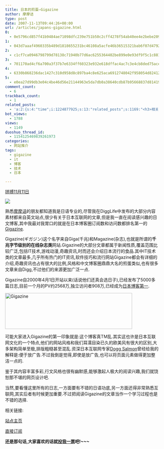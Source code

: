 ```yaml
---
title: 日本的煎蛋–Gigazine
author: 摩摩诘
type: post
date: 2007-11-13T09:44:26+00:00
url: /articles/japans-gigazine.html
0:
  - 0e5796cd857f41b9484ae71098dfc239e751b50c2cff4278f54ab40ee4e2bebe209fc24f14d56b1716927e039a0e1631
1:
  - 043d7aaaf4960335b489d1818655231bc46108a5acfe46b36515321bab6f07d47925bfe06c7b25cd11500d74198d46bb
2:
  - c1cf7ca0946798799d78138c71940b77d6ac6255364402be899e0e93df9f5c1c88120e2491b1ff2c7e3bae2e5baa107f
3:
  - 701170ad4cf6a700a3f37b7e6334ff60323e932e618dffac4ac7c3e4cb8ded75ace7c427400aa330d9592f32fb952464
4:
  - 6330b868236dac1427c310d958d8c897ba4c8e625aca6912748042f958054d8241242b61f131ceb84b902a43d4edc1e1
5:
  - e0ea27d99db3e04c4be46d56e21144963e5da7db0a38640cdb87b95668837d814191b6a78d2938f282924fdef913edae
comment_count:
  - 6
trackback_count:
  - 1
related_posts:
  - 'a:2:{s:4:"time";i:1224877925;s:13:"related_posts";s:1169:"<h3>相关日志</h3><ul class="related_post"><li><a href="http://www.digglife.cn/articles/blogbrilliant-dream.html" title="据传世界第一博客">据传世界第一博客</a></li><li><a href="http://www.digglife.cn/articles/carton.html" title="疼痛新闻:痛いニュース">疼痛新闻:痛いニュース</a></li><li><a href="http://www.digglife.cn/articles/say-hello.html" title="回来打个招呼">回来打个招呼</a></li><li><a href="http://www.digglife.cn/articles/my-blog-sever-provider.html" title="谈谈DiggLife所在的服务器">谈谈DiggLife所在的服务器</a></li><li><a href="http://www.digglife.cn/articles/funny-coincidence-japan.html" title="照片中有趣的巧合之日本篇">照片中有趣的巧合之日本篇</a></li><li><a href="http://www.digglife.cn/articles/can-not-modify-category-slug.html" title="Wordpress无法编辑分类缩略名(Slug)的解决">Wordpress无法编辑分类缩略名(Slug)的解决</a></li><li><a href="http://www.digglife.cn/articles/alternative-for-windows-live-writer-juziyue.html" title="菊子曰博客离线编辑器Alpha 3 SP1评测">菊子曰博客离线编辑器Alpha 3 SP1评测</a></li></ul>";}'
bot_views:
  - 1788
views:
  - 1149
duoshuo_thread_id:
  - 1154125469839261973
categories:
  - 网站推介
tags:
  - gigazine
  - it
  - 博客
  - 技术
  - 日本

---
```

<a href="http://www.feedsky.com/challenge/art/522/feedsky/diggliferss/~/gtsp/zt1/7d856/lnk.html" target="_blank">拼搏11月11日</a>

 ![][1]

熟悉<a href="https://www.digglife.net/" target="_blank">摩摩诘</a>的朋友都知道我是日语专业的,尽管我在DiggLife中发布的大部分内容素材都来自英文站点,很少有关于日本互联网的文章,但是我一直在阅读感兴趣的日文博客,其中我最对我胃口的就是在日本博客圈订阅数和访问数都排名第一的<a href="http://gigazine.net/" target="_blank">Gigazine</a>.

Gigazine(ギガジン)这个名字来自Giga(千兆)和Magazine(杂志),也就是所谓的**千兆字节级别的在线杂志类**网站.Gigazine的大部分文章都属于新闻性质,覆盖范围比较广泛,包括IT技术,游戏动漫,奇趣资讯,时而还会介绍日本流行的食品.其中IT技术类的文章最多,几乎所有热门的IT资讯,软件技巧和流行网站Gigazine都会有详细的介绍,奇趣资讯也占有很大的比例,风格和中文博客圈鼎鼎大名的煎蛋类似,也有很多文章来自Digg,不过他们的来源更加广泛一点.

<!--more-->

Gigazine自2000年4月1日开站以来(话说他们还真会选日子),已经发布了5000多篇日志,目前一个月的PV约2568万,独立访问者908万,已经成为<a href="http://www.technorati.jp/pop/blogs/" target="_blank">日本博客第一</a>.

[<img height="118" alt="Gigazine" src="https://www.digglife.net/wp-content/uploads/3/379/2007/11/gigazine-thumb.png" width="416" border="0" />][2] 

可能大家进入Gigazine的第一印象就是:这个博客真TM乱.其实这也许是日本互联网文化的一个特点,他们的网站风格和我们耳濡目染已久的欧美风有很大的区别,大多架构简单至极,排版粗糙甚至混乱.资深日本互联网专家<a href="http://doggsalmon.yo2.cn/" target="_blank">Dogg Salmon</a>曾经给我的解释是:便于放广告.不过我倒是觉得,即使是放广告,也可以将页面元素做得更加整洁一点的.

鉴于其内容丰富多彩,行文风格也很有幽默感,能够激起人极大的阅读兴趣,我们就饶恕那不堪的网页设计吧.

当然,要看懂这里所有的日志,一方面要有不错的日语功底,另一方面还得非常熟悉互联网,其实后者有时候更加重要.不过把阅读Gigazine的文章当作一个学习过程也是不错的选择.

相关链接:

<a href="http://gigazine.net/" target="_blank">站点主页</a>

<a href="http://gigazine.net/index.php?/news/rss_2.0/" target="_blank">直接订阅</a>

**还是那句话,大家喜欢的话就**<a href="http://www.feedsky.com/challenge/user.html?u=49ecb67b" target="_blank"><strong>投我一票</strong></a>**吧!~~~**

 [1]: https://www.digglife.net/qiniu/2151/image/ea5c64367e22bbe6b3859a8fa5f60559.jpg
 [2]: https://www.digglife.net/wp-content/uploads/3/379/2007/11/gigazine.png
